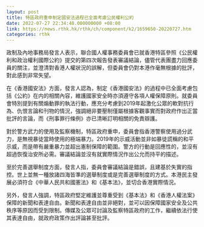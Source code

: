 ```yaml
---
layout: post
title: 特區政府重申制定國安法過程已全面考慮公民權利公約
date: 2022-07-27 22:34:48.000000000 +08:00
link: https://news.rthk.hk/rthk/ch/component/k2/1659650-20220727.htm
categories: rthk
---
```


政制及內地事務局發言人表示，聯合國人權事務委員會已就香港特區參照《公民權利和政治權利國際公約》提交的第四次報告發表審議結論，儘管代表團盡力回應委員的關注，並澄清對香港人權狀況的誤解，但委員會仍對本港作毫無根據的批評，對此感到非常失望。

在《香港國安法》方面，發言人認為，制定《香港國安法》的過程中已全面考慮包括《公約》在内的相關內容，維護國家安全時亦須遵守各項人權保障原則。就委員會特別提到有關煽動罪的執法行動，應充分考慮到2019年起激化公眾的軟對抗行為、仇恨言論和刊物的情況，強調絕非要壓制僅屬根據客觀事實而對政府作出正當批評的言論，而《刑事罪行條例》亦已清晰訂明相關的免責辯護。

對於警方武力的使用及監察機制，特區政府重申，委員會指香港警察使用過分武力，是無視暴徒當時使用的極端暴力。2019年的示威活動並非如暴徒謊稱的和平示威，而是帶有嚴重暴力並超出憲制保障的範圍。警方的行動是回應性的，並沒有超過恢復治安所必需。審議結論並沒有就實際情況作出公允而持平的描述。

至於完善選舉制度方面，發言人指，委員會審議結論是錯誤，且建基於失實的指控。世上並無一種放諸四海皆準的選舉制度或是完善選舉制度的方式。本港民主發展必須符合《中華人民共和國憲法》和《基本法》，並切合香港實際情況。

另外，發言人強調，特區政府堅定維護並尊重受到《基本法》和《香港人權法案》保障的新聞和表達自由。新聞和表達自由並非絕對，並可以因保障國家安全及公共秩序等原因而受到限制。傳媒及公眾可討論及監察特區政府的工作，繼續依法行使其表達自由，就政府政策作出評論甚至批評。
